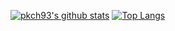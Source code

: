 [![pkch93's github stats](https://github-readme-stats.vercel.app/api?username=pkch93&show_icons=true&hide_title=true)](https://github.com/anuraghazra/github-readme-stats)
[![Top Langs](https://github-readme-stats.vercel.app/api/top-langs/?username=pkch93&layout=compact&langs_count=8&hide_title=true)](https://github.com/anuraghazra/github-readme-stats)

